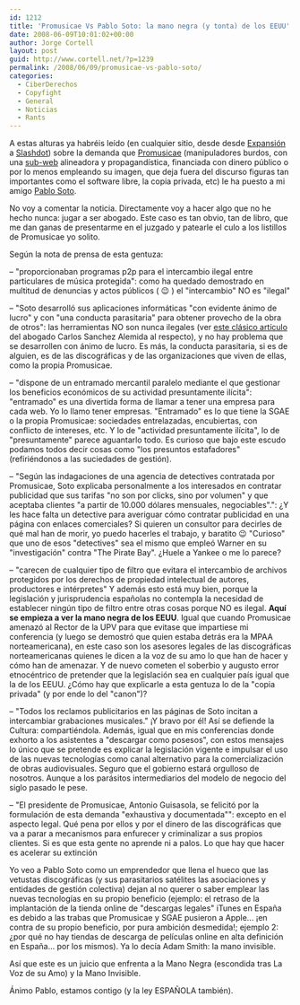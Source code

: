 ```yaml
---
id: 1212
title: 'Promusicae Vs Pablo Soto: la mano negra (y tonta) de los EEUU'
date: 2008-06-09T10:01:02+00:00
author: Jorge Cortell
layout: post
guid: http://www.cortell.net/?p=1239
permalink: /2008/06/09/promusicae-vs-pablo-soto/
categories:
  - CiberDerechos
  - Copyfight
  - General
  - Noticias
  - Rants
---
```

A estas alturas ya habréis leído (en cualquier sitio, desde desde <a title="noticia en Expansión" href="http://www.expansion.com/edicion/exp/empresas/medios/es/desarrollo/1131862.html" target="_blank">Expansión</a> a <a title="noticia en SlashDot" href="http://yro.slashdot.org/article.pl?sid=08/06/07/0226211" target="_blank">Slashdot</a>) sobre la demanda que <a title="web oficial" href="http://www.promusicae.es/espanol.html" target="_blank">Promusicae</a> (manipuladores burdos, con una <a title="http://www.eltopdelasdescargas.com/" href="http://www.eltopdelasdescargas.com/" target="_blank">sub-web</a> alineadora y propagandística, financiada con dinero público o por lo menos empleando su imagen, que deja fuera del discurso figuras tan importantes como el software libre, la copia privada, etc) le ha puesto a mi amigo <a title="noticia en el blog de Pablo Soto" href="http://pablosoto.blogspot.com/2008/06/demanda.html" target="_blank">Pablo Soto</a>.

No voy a comentar la noticia. Directamente voy a hacer algo que no he hecho nunca: jugar a ser abogado. Este caso es tan obvio, tan de libro, que me dan ganas de presentarme en el juzgado y patearle el culo a los listillos de Promusicae yo solito.

Según la nota de prensa de esta gentuza:

– "proporcionaban programas p2p para el intercambio ilegal entre particulares de música protegida": como ha quedado demostrado en multitud de denuncias y actos públicos ( 😉 ) el "intercambio" NO es "ilegal"

– "Soto desarrolló sus aplicaciones informáticas "con evidente ánimo de lucro" y con "una conducta parasitaria" para obtener provecho de la obra de otros": las herramientas NO son nunca ilegales (ver <a title="artículo Almeida" href="http://www.bufetalmeida.com/?id=144" target="_blank">este clásico artículo</a> del abogado Carlos Sanchez Alemida al respecto), y no hay problema que se desarrollen con ánimo de lucro. Es más, la conducta parasitaria, si es de alguien, es de las discográficas y de las organizaciones que viven de ellas, como la propia Promusicae.

– "dispone de un entramado mercantil paralelo mediante el que gestionar los beneficios económicos de su actividad presuntamente ilícita": "entramado" es una divertida forma de llamar a tener una empresa para cada web. Yo lo llamo tener empresas. "Entramado" es lo que tiene la SGAE o la propia Promusicae: sociedades entrelazadas, encubiertas, con conflicto de intereses, etc. Y lo de "actividad presuntamente ilícita", lo de "presuntamente" parece aguantarlo todo. Es curioso que bajo este escudo podamos todos decir cosas como "los presuntos estafadores" (refiriéndonos a las suciedades de gestión).

– "Según las indagaciones de una agencia de detectives contratada por Promusicae, Soto explicaba personalmente a los interesados en contratar publicidad que sus tarifas "no son por clicks, sino por volumen" y que aceptaba clientes "a partir de 10.000 dólares mensuales, negociables".": ¿Y les hace falta un detective para averiguar cómo contratar publicidad en una página con enlaces comerciales? Si quieren un consultor para decirles de qué mal han de morir, yo puedo hacerles el trabajo, y baratito 😉 "Curioso" que uno de esos "detectives" sea el mismo que empleó Warner en su "investigación" contra "The Pirate Bay". ¿Huele a Yankee o me lo parece?

– "carecen de cualquier tipo de filtro que evitara el intercambio de archivos protegidos por los derechos de propiedad intelectual de autores, productores e intérpretes" Y además esto está muy bien, porque la legislación y jurisprudencia españolas no contempla la necesidad de establecer ningún tipo de filtro entre otras cosas porque NO es ilegal. **Aquí se empieza a ver la mano negra de los EEUU**. Igual que cuando Promusicae amenazó al Rector de la UPV para que evitase que impartiese mi conferencia (y luego se demostró que quien estaba detrás era la MPAA norteamericana), en este caso son los asesores legales de las discográficas norteamericanas quienes le dicen a la voz de su amo lo que han de hacer y cómo han de amenazar. Y de nuevo cometen el soberbio y augusto error etnocéntrico de pretender que la legislación sea en cualquier país igual que la de los EEUU. ¿Cómo hay que explicarle a esta gentuza lo de la "copia privada" (y por ende lo del "canon")?

– "Todos los reclamos publicitarios en las páginas de Soto incitan a intercambiar grabaciones musicales." ¡Y bravo por él! Así se defiende la Cultura: compartiéndola. Además, igual que en mis conferencias donde exhorto a los asistentes a "descargar como posesos", con estos mensajes lo único que se pretende es explicar la legislación vigente e impulsar el uso de las nuevas tecnologías como canal alternativo para la comercialización de obras audiovisuales. Seguro que el gobierno estará orgulloso de nosotros. Aunque a los parásitos intermediarios del modelo de negocio del siglo pasado le pese.

– "El presidente de Promusicae, Antonio Guisasola, se felicitó por la formulación de esta demanda "exhaustiva y documentada"": excepto en el aspecto legal. Qué pena por ellos y por el dinero de las discográficas que va a parar a mecanismos para enfurecer y criminalizar a sus propios clientes. Si es que esta gente no aprende ni a palos. Lo que hay que hacer es acelerar su extinción

Yo veo a Pablo Soto como un emprendedor que llena el hueco que las vetustas discográficas (y sus parasitarios satélites las asociaciones y entidades de gestión colectiva) dejan al no querer o saber emplear las nuevas tecnologías en su propio beneficio (ejemplo: el retraso de la implantación de la tienda online de "descargas legales" iTunes en España es debido a las trabas que Promusicae y SGAE pusieron a Apple... ¡en contra de su propio beneficio, por pura ambición desmedida!; ejemplo 2: ¿por qué no hay tiendas de descarga de películas online en alta definición en España... por los mismos). Ya lo decía Adam Smith: la mano invisible.

Así que este es un juicio que enfrenta a la Mano Negra (escondida tras La Voz de su Amo) y la Mano Invisible.

Ánimo Pablo, estamos contigo (y la ley ESPAÑOLA también).
